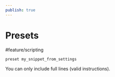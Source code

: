 ```yaml
---
publish: true
---
```


# Presets

<span class="related-pages">#feature/scripting</span>

```text
preset my_snippet_from_settings
```

You can only include full lines (valid instructions).
